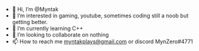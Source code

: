 - 👋 Hi, I’m @Myntak
- 👀 I’m interested in gaming, youtube, sometimes coding still a noob but getting better.
- 🌱 I’m currently learning C++
- 💞️ I’m looking to collaborate on nothing
- 📫 How to reach me myntakplays@gmail.com or discord MynZero#4771

<!---
Myntak/Myntak is a ✨ special ✨ repository because its `README.md` (this file) appears on your GitHub profile.
You can click the Preview link to take a look at your changes.
--->
